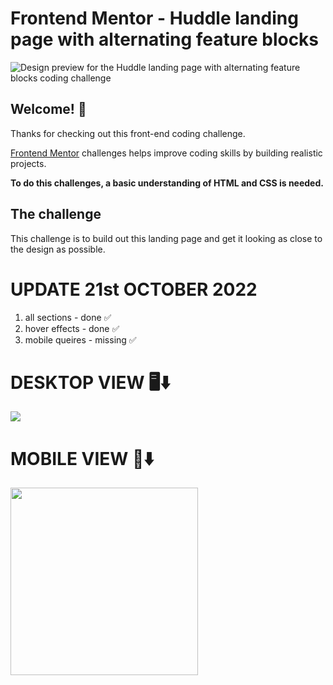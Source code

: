 # Frontend Mentor - Huddle landing page with alternating feature blocks

![Design preview for the Huddle landing page with alternating feature blocks coding challenge](./design/desktop-preview.jpg)

## Welcome! 👋

Thanks for checking out this front-end coding challenge.

[Frontend Mentor](https://www.frontendmentor.io) challenges helps improve coding skills by building realistic projects.

**To do this challenges, a basic understanding of HTML and CSS is needed.**

## The challenge

This challenge is to build out this landing page and get it looking as close to the design as possible.


# UPDATE 21st OCTOBER 2022
1) all sections - done ✅ 
2) hover effects - done ✅
3) mobile queires - missing ✅

# DESKTOP VIEW 🖥️⬇️
<img src="20thOct22.png">

# MOBILE VIEW 📱⬇️
<img src="mobile-view.png" width="300px">
